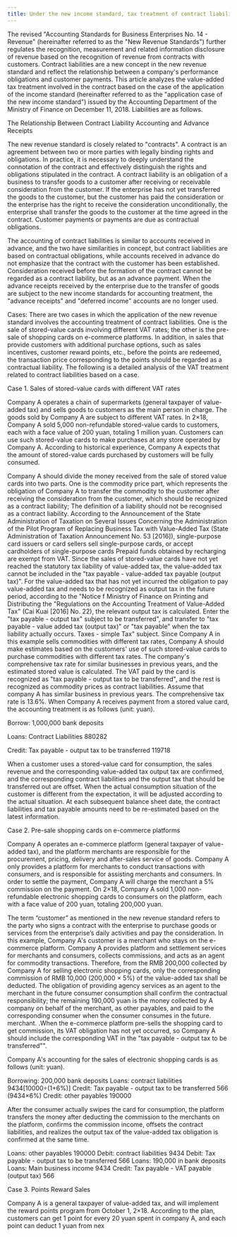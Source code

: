 ```yaml
---
title: Under the new income standard, tax treatment of contract liabilities
---
```

The revised "Accounting Standards for Business Enterprises No. 14 - Revenue" (hereinafter referred to as the "New Revenue Standards") further regulates the recognition, measurement and related information disclosure of revenue based on the recognition of revenue from contracts with customers. Contract liabilities are a new concept in the new revenue standard and reflect the relationship between a company's performance obligations and customer payments. This article analyzes the value-added tax treatment involved in the contract based on the case of the application of the income standard (hereinafter referred to as the "application case of the new income standard") issued by the Accounting Department of the Ministry of Finance on December 11, 2018. Liabilities are as follows.

<!-- more -->
The Relationship Between Contract Liability Accounting and Advance Receipts

The new revenue standard is closely related to "contracts". A contract is an agreement between two or more parties with legally binding rights and obligations. In practice, it is necessary to deeply understand the connotation of the contract and effectively distinguish the rights and obligations stipulated in the contract. A contract liability is an obligation of a business to transfer goods to a customer after receiving or receivable consideration from the customer. If the enterprise has not yet transferred the goods to the customer, but the customer has paid the consideration or the enterprise has the right to receive the consideration unconditionally, the enterprise shall transfer the goods to the customer at the time agreed in the contract. Customer payments or payments are due as contractual obligations.

The accounting of contract liabilities is similar to accounts received in advance, and the two have similarities in concept, but contract liabilities are based on contractual obligations, while accounts received in advance do not emphasize that the contract with the customer has been established. Consideration received before the formation of the contract cannot be regarded as a contract liability, but as an advance payment. When the advance receipts received by the enterprise due to the transfer of goods are subject to the new income standards for accounting treatment, the "advance receipts" and "deferred income" accounts are no longer used.

Cases: There are two cases in which the application of the new revenue standard involves the accounting treatment of contract liabilities. One is the sale of stored-value cards involving different VAT rates; the other is the pre-sale of shopping cards on e-commerce platforms. In addition, in sales that provide customers with additional purchase options, such as sales incentives, customer reward points, etc., before the points are redeemed, the transaction price corresponding to the points should be regarded as a contractual liability. The following is a detailed analysis of the VAT treatment related to contract liabilities based on a case.

Case 1. Sales of stored-value cards with different VAT rates

Company A operates a chain of supermarkets (general taxpayer of value-added tax) and sells goods to customers as the main person in charge. The goods sold by Company A are subject to different VAT rates. In 2×18, Company A sold 5,000 non-refundable stored-value cards to customers, each with a face value of 200 yuan, totaling 1 million yuan. Customers can use such stored-value cards to make purchases at any store operated by Company A. According to historical experience, Company A expects that the amount of stored-value cards purchased by customers will be fully consumed.

Company A should divide the money received from the sale of stored value cards into two parts. One is the commodity price part, which represents the obligation of Company A to transfer the commodity to the customer after receiving the consideration from the customer, which should be recognized as a contract liability; The definition of a liability should not be recognised as a contract liability. According to the Announcement of the State Administration of Taxation on Several Issues Concerning the Administration of the Pilot Program of Replacing Business Tax with Value-Added Tax (State Administration of Taxation Announcement No. 53 [2016]), single-purpose card issuers or card sellers sell single-purpose cards, or accept cardholders of single-purpose cards Prepaid funds obtained by recharging are exempt from VAT. Since the sales of stored-value cards have not yet reached the statutory tax liability of value-added tax, the value-added tax cannot be included in the "tax payable - value-added tax payable (output tax)". For the value-added tax that has not yet incurred the obligation to pay value-added tax and needs to be recognized as output tax in the future period, according to the "Notice f Ministry of Finance on Printing and Distributing the "Regulations on the Accounting Treatment of Value-Added Tax" (Cai Kuai [2016] No. 22), the relevant output tax is calculated. Enter the "tax payable - output tax" subject to be transferred", and transfer to "tax payable - value added tax (output tax)" or "tax payable" when the tax liability actually occurs. Taxes - simple Tax" subject. Since Company A in this example sells commodities with different tax rates, Company A should make estimates based on the customers' use of such stored-value cards to purchase commodities with different tax rates. The company's comprehensive tax rate for similar businesses in previous years, and the estimated stored value is calculated. The VAT paid by the card is recognized as "tax payable - output tax to be transferred", and the rest is recognized as commodity prices as contract liabilities. Assume that company A has similar business in previous years. The comprehensive tax rate is 13.6%. When Company A receives payment from a stored value card, the accounting treatment is as follows (unit: yuan).

Borrow: 1,000,000 bank deposits

Loans: Contract Liabilities 880282

Credit: Tax payable - output tax to be transferred 119718

When a customer uses a stored-value card for consumption, the sales revenue and the corresponding value-added tax output tax are confirmed, and the corresponding contract liabilities and the output tax that should be transferred out are offset. When the actual consumption situation of the customer is different from the expectation, it will be adjusted according to the actual situation. At each subsequent balance sheet date, the contract liabilities and tax payable amounts need to be re-estimated based on the latest information.

Case 2. Pre-sale shopping cards on e-commerce platforms

Company A operates an e-commerce platform (general taxpayer of value-added tax), and the platform merchants are responsible for the procurement, pricing, delivery and after-sales service of goods. Company A only provides a platform for merchants to conduct transactions with consumers, and is responsible for assisting merchants and consumers. In order to settle the payment, Company A will charge the merchant a 5% commission on the payment. On 2×18, Company A sold 1,000 non-refundable electronic shopping cards to consumers on the platform, each with a face value of 200 yuan, totaling 200,000 yuan.

The term “customer” as mentioned in the new revenue standard refers to the party who signs a contract with the enterprise to purchase goods or services from the enterprise’s daily activities and pay the consideration. In this example, Company A's customer is a merchant who stays on the e-commerce platform. Company A provides platform and settlement services for merchants and consumers, collects commissions, and acts as an agent for commodity transactions. Therefore, from the RMB 200,000 collected by Company A for selling electronic shopping cards, only the corresponding commission of RMB 10,000 (200,000 × 5%) of the value-added tax shall be deducted. The obligation of providing agency services as an agent to the merchant in the future consumer consumption shall confirm the contractual responsibility; the remaining 190,000 yuan is the money collected by A company on behalf of the merchant, as other payables, and paid to the corresponding consumer when the consumer consumes in the future. merchant. .When the e-commerce platform pre-sells the shopping card to get commission, its VAT obligation has not yet occurred, so Company A should include the corresponding VAT in the "tax payable - output tax to be transferred"".

Company A's accounting for the sales of electronic shopping cards is as follows (unit: yuan).

Borrowing: 200,000 bank deposits
Loans: contract liabilities 9434[10000÷(1+6%)]
Credit: Tax payable - output tax to be transferred 566 (9434×6%)
Credit: other payables 190000

After the consumer actually swipes the card for consumption, the platform transfers the money after deducting the commission to the merchants on the platform, confirms the commission income, offsets the contract liabilities, and realizes the output tax of the value-added tax obligation is confirmed at the same time.

Loans: other payables 190000
Debit: contract liabilities 9434
Debit: Tax payable - output tax to be transferred 566
Loans: 190,000 in bank deposits
Loans: Main business income 9434
Credit: Tax payable - VAT payable (output tax) 566

Case 3. Points Reward Sales

Company A is a general taxpayer of value-added tax, and will implement the reward points program from October 1, 2×18. According to the plan, customers can get 1 point for every 20 yuan spent in company A, and each point can deduct 1 yuan from nex